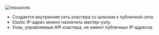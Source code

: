 ![resources](https://docs.google.com/drawings/d/e/2PACX-1vSUznz9tfsUtLqC7r2nHHndLdbTYN5LIwFnP68-pxZY1wZaIrG6Mxj0kvyIZV-jKDDidp8sfB0UMTdz/pub?w=812&h=655)
<!--- Source: https://docs.google.com/drawings/d/1sB_V7NhDiit8Gok2pq_8syQknCdC4GicpG3L2YF5QIU/edit --->

* Создается внутренняя сеть кластера со шлюзом к публичной сети.
* Elastic IP-адрес можно назначить мастер-узлу.
* Узлы, управляемые API кластера, не имеют публичных IP-адресов.

